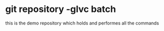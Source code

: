 # git repository -glvc batch
this is the demo repository which holds and performes all the commands 
